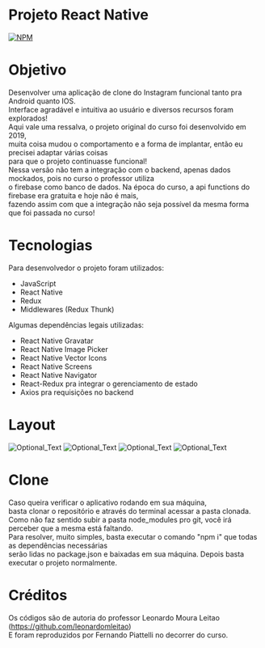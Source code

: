 # Projeto React Native
[![NPM](https://img.shields.io/npm/l/react)](https://github.com/nandowl/Projetos-React-Native/blob/main/LICENSE)

# Objetivo

Desenvolver uma aplicação de clone do Instagram funcional tanto pra Android quanto IOS. <br />
Interface agradável e intuitiva ao usuário e diversos recursos foram explorados! <br />
Aqui vale uma ressalva, o projeto original do curso foi desenvolvido em 2019, <br />
muita coisa mudou o comportamento e a forma de implantar, então eu precisei adaptar várias coisas <br />
para que o projeto continuasse funcional! <br />
Nessa versão não tem a integração com o backend, apenas dados mockados, pois no curso o professor utiliza <br />
o firebase como banco de dados. Na época do curso, a api functions do firebase era gratuita e hoje não é mais, <br />
fazendo assim com que a integração não seja possível da mesma forma que foi passada no curso!

# Tecnologias

Para desenvolvedor o projeto foram utilizados:
- JavaScript
- React Native
- Redux
- Middlewares (Redux Thunk)

Algumas dependências legais utilizadas:
- React Native Gravatar
- React Native Image Picker
- React Native Vector Icons
- React Native Screens
- React Native Navigator
- React-Redux pra integrar o gerenciamento de estado
- Axios pra requisições no backend

# Layout

![Optional_Text](../assets/lambe1.PNG) ![Optional_Text](../assets/lambe2.PNG)
![Optional_Text](../assets/lambe3.PNG) ![Optional_Text](../assets/lambe4.PNG)

# Clone

Caso queira verificar o aplicativo rodando em sua máquina, <br />
basta clonar o repositório e através do terminal acessar a pasta clonada. <br />
Como não faz sentido subir a pasta node_modules pro git, você irá perceber que a mesma está faltando. <br />
Para resolver, muito simples, basta executar o comando "npm i" que todas as dependências necessárias <br />
serão lidas no package.json e baixadas em sua máquina. Depois basta executar o projeto normalmente.

# Créditos

Os códigos são de autoria do professor Leonardo Moura Leitao (https://github.com/leonardomleitao) <br />
E foram reproduzidos por Fernando Piattelli no decorrer do curso.

